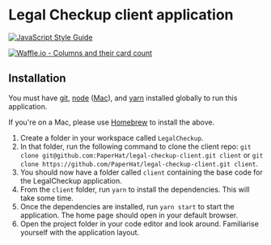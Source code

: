 # Legal Checkup client application

[![JavaScript Style Guide](https://img.shields.io/badge/code_style-standard-brightgreen.svg)](https://standardjs.com)

[![Waffle.io - Columns and their card count](https://badge.waffle.io/c6327c11255634e325e1062c382df83f809dbcf36c16e580efc98e9fea75996d.svg?columns=all)](https://waffle.io/PaperHat/legal-checkup-client)

## Installation

You must have [git](https://www.linode.com/docs/development/version-control/how-to-install-git-on-linux-mac-and-windows/), [node](https://nodejs.org/en/download/) ([Mac](http://osxdaily.com/2018/06/29/how-install-nodejs-npm-mac/)), and [yarn](https://yarnpkg.com/lang/en/docs/install/) installed globally to run this application.

If you're on a Mac, please use [Homebrew](https://docs.brew.sh/Installation) to install the above.

1. Create a folder in your workspace called `LegalCheckup`.
1. In that folder, run the following command to clone the client repo: `git clone git@github.com:PaperHat/legal-checkup-client.git client` or `git clone https://github.com/PaperHat/legal-checkup-client.git client`.
1. You should now have a folder called `client` containing the base code for the LegalCheckup application.
1. From the `client` folder, run `yarn` to install the dependencies. This will take some time.
1. Once the dependencies are installed, run `yarn start` to start the application. The home page should open in your default browser.
1. Open the project folder in your code editor and look around. Familiarise yourself with the application layout.
